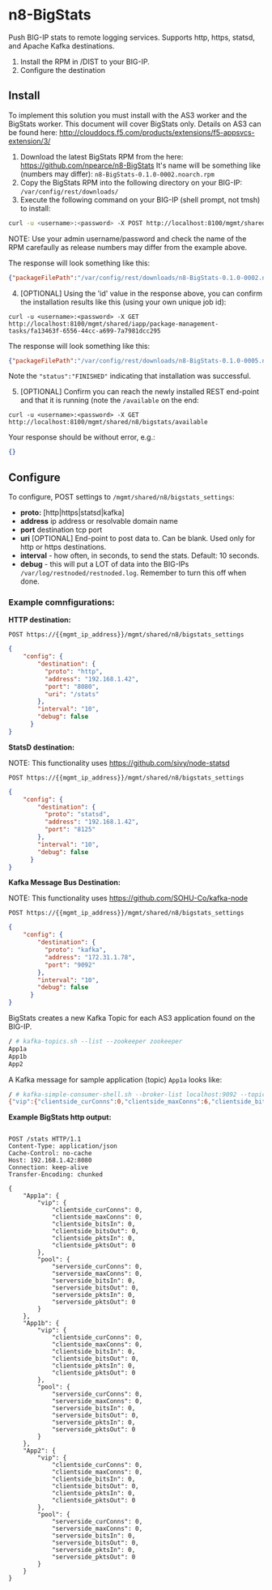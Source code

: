 # n8-BigStats

Push BIG-IP stats to remote logging services. Supports http, https, statsd, and Apache Kafka destinations.

1. Install the RPM in /DIST to your BIG-IP.
2. Configure the destination

## Install

To implement this solution you must install with the AS3 worker and the BigStats worker. This document will cover BigStats only. Details on AS3 can be found here: http://clouddocs.f5.com/products/extensions/f5-appsvcs-extension/3/

1. Download the latest BigStats RPM from the here: https://github.com/npearce/n8-BigStats It's name will be something like (numbers may differ): `n8-BigStats-0.1.0-0002.noarch.rpm`
2. Copy the BigStats RPM into the following directory on your BIG-IP: `/var/config/rest/downloads/`
3. Execute the following command on your BIG-IP (shell prompt, not tmsh) to install:

```sh
curl -u <username>:<password> -X POST http://localhost:8100/mgmt/shared/iapp/package-management-tasks -d '{ "operation":"INSTALL","packageFilePath": "/var/config/rest/downloads/n8-BigStats-0.1.0-0002.noarch.rpm"}'
```

NOTE: Use your admin username/password and check the name of the RPM carefaully as release numbers may differ from the example above.

The response will look something like this:

```json
{"packageFilePath":"/var/config/rest/downloads/n8-BigStats-0.1.0-0002.noarch.rpm","operation":"INSTALL","id":"fa13463f-6556-44cc-a699-7a7981dcc295","status":"CREATED","userReference":{"link":"https://localhost/mgmt/shared/authz/users/admin"},"identityReferences":[{"link":"https://localhost/mgmt/shared/authz/users/admin"}],"ownerMachineId":"3ed07ac1-8c3e-43c5-aacf-53eebf4cb2f8","generation":1,"lastUpdateMicros":1524932793810249,"kind":"shared:iapp:package-management-tasks:iapppackagemanagementtaskstate","selfLink":"https://localhost/mgmt/shared/iapp/package-management-tasks/fa13463f-6556-44cc-a699-7a7981dcc295"}
```

4. [OPTIONAL] Using the 'id' value in the response above, you can confirm the installation results like this (using your own unique job id):

`curl -u <username>:<password> -X GET http://localhost:8100/mgmt/shared/iapp/package-management-tasks/fa13463f-6556-44cc-a699-7a7981dcc295`

The response will look something like this:

```json
{"packageFilePath":"/var/config/rest/downloads/n8-BigStats-0.1.0-0005.noarch.rpm","packageName":"n8-BigStats-0.1.0-0005.noarch","operation":"INSTALL","packageManifest":{"tags":["IAPP"]},"id":"fa13463f-6556-44cc-a699-7a7981dcc295","status":"FINISHED","startTime":"2018-04-28T09:26:33.818-0700","endTime":"2018-04-28T09:26:34.711-0700","userReference":{"link":"https://localhost/mgmt/shared/authz/users/admin"},"identityReferences":[{"link":"https://localhost/mgmt/shared/authz/users/admin"}],"ownerMachineId":"3ed07ac1-8c3e-43c5-aacf-53eebf4cb2f8","generation":3,"lastUpdateMicros":1524932794714759,"kind":"shared:iapp:package-management-tasks:iapppackagemanagementtaskstate","selfLink":"https://localhost/mgmt/shared/iapp/package-management-tasks/fa13463f-6556-44cc-a699-7a7981dcc295"}
```

Note the `"status":"FINISHED"` indicating that installation was successful.

5. [OPTIONAL] Confirm you can reach the newly installed REST end-point and that it is running (note the `/available` on the end:

`curl -u <username>:<password> -X GET http://localhost:8100/mgmt/shared/n8/bigstats/available`

Your response should be without error, e.g.:

```json
{}
````

## Configure

To configure, POST settings to `/mgmt/shared/n8/bigstats_settings`:

* **proto:** [http|https|statsd|kafka]
* **address** ip address or resolvable domain name
* **port** destination tcp port
* **uri** [OPTIONAL] End-point to post data to. Can be blank. Used only for http or https destinations.
* **interval** - how often, in seconds, to send the stats. Default: 10 seconds.
* **debug** - this will put a LOT of data into the BIG-IPs `/var/log/restnoded/restnoded.log`. Remember to turn this off when done.

### Example comnfigurations:

**HTTP destination:**

`POST https://{{mgmt_ip_address}}/mgmt/shared/n8/bigstats_settings`

```json
{
    "config": {
        "destination": {
          "proto": "http",
          "address": "192.168.1.42",
          "port": "8080",
          "uri": "/stats"
        },
        "interval": "10",
        "debug": false
      }
}
```

**StatsD destination:**

NOTE: This functionality uses https://github.com/sivy/node-statsd 

`POST https://{{mgmt_ip_address}}/mgmt/shared/n8/bigstats_settings`

```json
{
    "config": {
        "destination": {
          "proto": "statsd",
          "address": "192.168.1.42",
          "port": "8125"
        },
        "interval": "10",
        "debug": false
      }
}
```

**Kafka Message Bus Destination:**

NOTE: This functionality uses https://github.com/SOHU-Co/kafka-node

`POST https://{{mgmt_ip_address}}/mgmt/shared/n8/bigstats_settings`

```json
{
    "config": {
        "destination": {
          "proto": "kafka",
          "address": "172.31.1.78",
          "port": "9092"
        },
        "interval": "10",
        "debug": false
      }
}
```

BigStats creates a new Kafka Topic for each AS3 application found on the BIG-IP. 

```sh
/ # kafka-topics.sh --list --zookeeper zookeeper
App1a
App1b
App2
```

A Kafka message for sample application (topic) `App1a` looks like:

```sh
/ # kafka-simple-consumer-shell.sh --broker-list localhost:9092 --topic App1a
{"vip":{"clientside_curConns":0,"clientside_maxConns":6,"clientside_bitsIn":668184240,"clientside_bitsOut":37371977200,"clientside_pktsIn":1500027,"clientside_pktsOut":2031911},"pool":{"serverside_curConns":0,"serverside_maxConns":9,"serverside_bitsIn":537711552,"serverside_bitsOut":36314664160,"serverside_pktsIn":1270792,"serverside_pktsOut":2353845}}
```

**Example BigStats http output:**

```http

POST /stats HTTP/1.1
Content-Type: application/json
Cache-Control: no-cache
Host: 192.168.1.42:8080
Connection: keep-alive
Transfer-Encoding: chunked

{
    "App1a": {
        "vip": {
            "clientside_curConns": 0,
            "clientside_maxConns": 0,
            "clientside_bitsIn": 0,
            "clientside_bitsOut": 0,
            "clientside_pktsIn": 0,
            "clientside_pktsOut": 0
        },
        "pool": {
            "serverside_curConns": 0,
            "serverside_maxConns": 0,
            "serverside_bitsIn": 0,
            "serverside_bitsOut": 0,
            "serverside_pktsIn": 0,
            "serverside_pktsOut": 0
        }
    },
    "App1b": {
        "vip": {
            "clientside_curConns": 0,
            "clientside_maxConns": 0,
            "clientside_bitsIn": 0,
            "clientside_bitsOut": 0,
            "clientside_pktsIn": 0,
            "clientside_pktsOut": 0
        },
        "pool": {
            "serverside_curConns": 0,
            "serverside_maxConns": 0,
            "serverside_bitsIn": 0,
            "serverside_bitsOut": 0,
            "serverside_pktsIn": 0,
            "serverside_pktsOut": 0
        }
    },
    "App2": {
        "vip": {
            "clientside_curConns": 0,
            "clientside_maxConns": 0,
            "clientside_bitsIn": 0,
            "clientside_bitsOut": 0,
            "clientside_pktsIn": 0,
            "clientside_pktsOut": 0
        },
        "pool": {
            "serverside_curConns": 0,
            "serverside_maxConns": 0,
            "serverside_bitsIn": 0,
            "serverside_bitsOut": 0,
            "serverside_pktsIn": 0,
            "serverside_pktsOut": 0
        }
    }
}
```